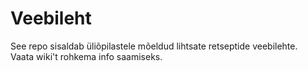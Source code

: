 # Veebileht
See repo sisaldab üliõpilastele mõeldud lihtsate retseptide veebilehte. <br />
Vaata wiki't rohkema info saamiseks.
